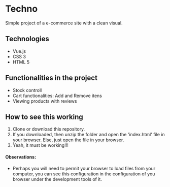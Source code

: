 # Techno

Simple project of a e-commerce site with a clean visual.

## Technologies
- Vue.js
- CSS 3
- HTML 5

## Functionalities in the project
- Stock controll
- Cart functionalities: Add and Remove itens
- Viewing products with reviews 

## How to see this working
1. Clone or download this repository.
2. If you downloaded, then unzip the folder and open the 'index.html' file in your browser. Else, just open the file in your browser.
3. Yeah, it must be working!!!

#### Observations: 
- Perhaps you will need to permit your browser to load files from your computer, you can see this configuration in the configuration of you browser under the development tools of it.
